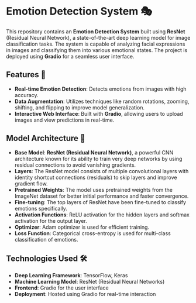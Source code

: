 # Emotion Detection System 🎭

This repository contains an **Emotion Detection System** built using **ResNet** (Residual Neural Network), a state-of-the-art deep learning model for image classification tasks. The system is capable of analyzing facial expressions in images and classifying them into various emotional states. The project is deployed using **Gradio** for a seamless user interface.

## Features 🚀

- **Real-time Emotion Detection**: Detects emotions from images with high accuracy.
- **Data Augmentation**: Utilizes techniques like random rotations, zooming, shifting, and flipping to improve model generalization.
- **Interactive Web Interface**: Built with **Gradio**, allowing users to upload images and view predictions in real-time.

## Model Architecture 🧠

- **Base Model**: **ResNet (Residual Neural Network)**, a powerful CNN architecture known for its ability to train very deep networks by using residual connections to avoid vanishing gradients.
- **Layers**: The ResNet model consists of multiple convolutional layers with identity shortcut connections (residuals) to skip layers and improve gradient flow.
- **Pretrained Weights**: The model uses pretrained weights from the ImageNet dataset for better initial performance and faster convergence.
- **Fine-tuning**: The top layers of ResNet have been fine-tuned to classify emotions specifically.
- **Activation Functions**: ReLU activation for the hidden layers and softmax activation for the output layer.
- **Optimizer**: Adam optimizer is used for efficient training.
- **Loss Function**: Categorical cross-entropy is used for multi-class classification of emotions.

## Technologies Used 🛠️

- **Deep Learning Framework**: TensorFlow, Keras
- **Machine Learning Model**: ResNet (Residual Neural Networks)
- **Frontend**: Gradio for the user interface
- **Deployment**: Hosted using Gradio for real-time interaction


